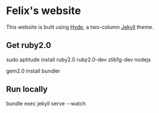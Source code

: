 # Felix's website

This website is built using [Hyde](https://github.com/poole/hyde), a two-column [Jekyll](http://jekyllrb.com) theme.

## Get ruby2.0

sudo aptitude install ruby2.0 ruby2.0-dev zlib1g-dev nodejs


gem2.0 install bundler

## Run locally

bundle exec jekyll serve --watch
